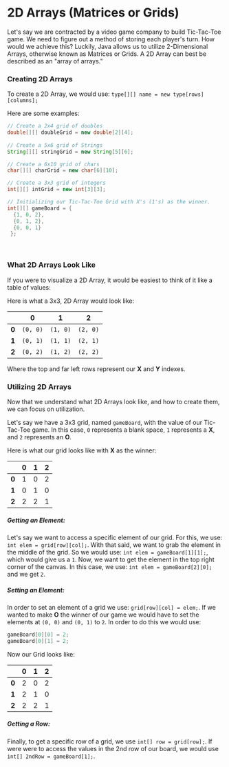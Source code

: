 # 2D Arrays (Matrices or Grids)
Let's say we are contracted by a video game company to build Tic-Tac-Toe game. We need to figure out a method of storing each player's turn. How would we achieve this? Luckily, Java allows us to utilize 2-Dimensional Arrays, otherwise known as Matrices or Grids. A 2D Array can best be described as an "array of arrays."

### Creating 2D Arrays
To create a 2D Array, we would use: ``type[][] name = new type[rows][columns];``

Here are some examples:

```Java
// Create a 2x4 grid of doubles
double[][] doubleGrid = new double[2][4];
 
// Create a 5x6 grid of Strings
String[][] stringGrid = new String[5][6];

// Create a 6x10 grid of chars
char[][] charGrid = new char[6][10];

// Create a 3x3 grid of integers
int[][] intGrid = new int[3][3];

// Initializing our Tic-Tac-Toe Grid with X's (1's) as the winner.
int[][] gameBoard = {
  {1, 0, 2},
  {0, 1, 2},
  {0, 0, 1}
 };
```
<br>

### What 2D Arrays Look Like
If you were to visualize a 2D Array, it would be easiest to think of it like a table of values:

Here is what a 3x3, 2D Array would look like:

|   | 0 | 1 | 2 |
| --- | --- | --- | --- |
| **0** |``(0, 0)``|``(1, 0)``|``(2, 0)``|
| **1** |``(0, 1)``|``(1, 1)``|``(2, 1)``|
| **2** |``(0, 2)``|``(1, 2)``|``(2, 2)``|
Where the top and far left rows represent our **X** and **Y** indexes. 

### Utilizing 2D Arrays
Now that we understand what 2D Arrays look like, and how to create them, we can focus on utilization. 

Let's say we have a 3x3 grid, named `gameBoard`, with the value of our Tic-Tac-Toe game. In this case, `0` represents a blank space, `1` represents a **X**, and `2` represents an **O**.

Here is what our grid looks like with **X** as the winner:

|   | 0 | 1 | 2 |
| --- | --- | --- | --- |
| **0** | 1 | 0 | 2 |
| **1** | 0 | 1 | 0 |
| **2** | 2 | 2 | 1 |

##### Getting an Element:
Let's say we want to access a specific element of our grid. For this, we use: `int elem = grid[row][col];`.
With that said, we want to grab the element in the middle of the grid. So we would use: `int elem = gameBoard[1][1];`, which would give us a `1`.
Now, we want to get the element in the top right corner of the canvas. In this case, we use: `int elem = gameBoard[2][0];` and we get `2`.

##### Setting an Element:
In order to set an element of a grid we use: `grid[row][col] = elem;`.
If we wanted to make **O** the winner of our game we would have to set the elements at `(0, 0)` and `(0, 1)` to `2`. In order to do this we would use:
```Java
gameBoard[0][0] = 2; 
gameBoard[0][1] = 2;
```

Now our Grid looks like:

|   | 0 | 1 | 2 |
| --- | --- | --- | --- |
| **0** | 2 | 0 | 2 |
| **1** | 2 | 1 | 0 |
| **2** | 2 | 2 | 1 |

##### Getting a Row:
Finally, to get a specific row of a grid, we use `int[] row = grid[row];`.
If were were to access the values in the 2nd row of our board, we would use `int[] 2ndRow = gameBoard[1];`.



